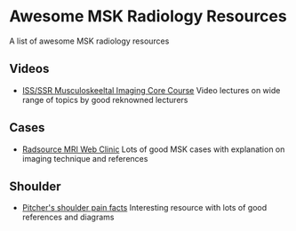  
# Awesome MSK Radiology Resources
A list of awesome MSK radiology resources

## Videos
- [ISS/SSR Musculoskeeltal Imaging Core Course](https://radiologycorelectures.org/msk/) Video lectures on wide range of topics by good reknowned lecturers

## Cases
- [Radsource MRI Web Clinic](http://radsource.us/category/web-clinic/) Lots of good MSK cases with explanation on imaging technique and references

## Shoulder
- [Pitcher's shoulder pain facts](https://www.p2sportscare.com/shoulder-pain-pitching/) Interesting resource with lots of good references and diagrams
